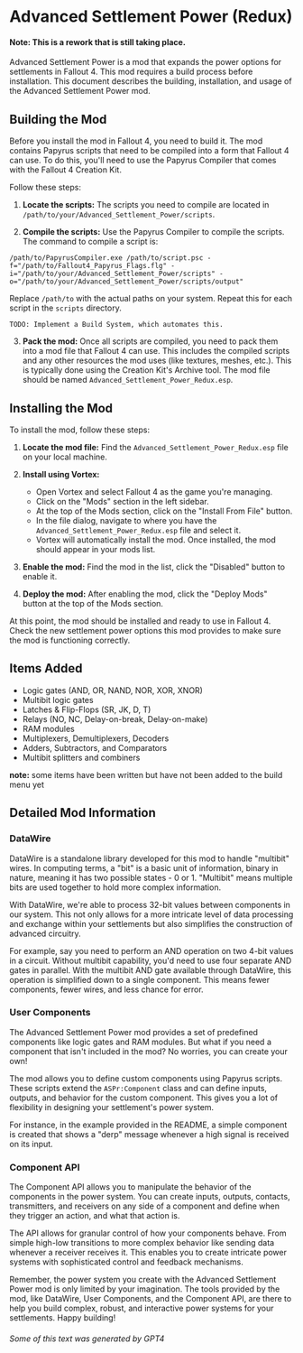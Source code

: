# Advanced Settlement Power (Redux)

#### Note: This is a rework that is still taking place.

Advanced Settlement Power is a mod that expands the power options for settlements in Fallout 4. This mod requires a build process before installation. This document describes the building, installation, and usage of the Advanced Settlement Power mod.

## Building the Mod

Before you install the mod in Fallout 4, you need to build it. The mod contains Papyrus scripts that need to be compiled into a form that Fallout 4 can use. To do this, you'll need to use the Papyrus Compiler that comes with the Fallout 4 Creation Kit.

Follow these steps:

1. **Locate the scripts:** The scripts you need to compile are located in `/path/to/your/Advanced_Settlement_Power/scripts`.

2. **Compile the scripts:** Use the Papyrus Compiler to compile the scripts. The command to compile a script is:

```
/path/to/PapyrusCompiler.exe /path/to/script.psc -f="/path/to/Fallout4_Papyrus_Flags.flg" -i="/path/to/your/Advanced_Settlement_Power/scripts" -o="/path/to/your/Advanced_Settlement_Power/scripts/output"
```

Replace `/path/to` with the actual paths on your system. Repeat this for each script in the `scripts` directory.

    TODO: Implement a Build System, which automates this.

3. **Pack the mod:** Once all scripts are compiled, you need to pack them into a mod file that Fallout 4 can use. This includes the compiled scripts and any other resources the mod uses (like textures, meshes, etc.). This is typically done using the Creation Kit's Archive tool. The mod file should be named `Advanced_Settlement_Power_Redux.esp`.

## Installing the Mod

To install the mod, follow these steps:

1. **Locate the mod file:** Find the `Advanced_Settlement_Power_Redux.esp` file on your local machine.

2. **Install using Vortex:** 

    - Open Vortex and select Fallout 4 as the game you're managing. 
    - Click on the "Mods" section in the left sidebar.
    - At the top of the Mods section, click on the "Install From File" button.
    - In the file dialog, navigate to where you have the `Advanced_Settlement_Power_Redux.esp` file and select it.
    - Vortex will automatically install the mod. Once installed, the mod should appear in your mods list.

3. **Enable the mod:** Find the mod in the list, click the "Disabled" button to enable it. 

4. **Deploy the mod:** After enabling the mod, click the "Deploy Mods" button at the top of the Mods section. 

At this point, the mod should be installed and ready to use in Fallout 4. Check the new settlement power options this mod provides to make sure the mod is functioning correctly. 

## Items Added
* Logic gates (AND, OR, NAND, NOR, XOR, XNOR)
* Multibit logic gates
* Latches & Flip-Flops (SR, JK, D, T)
* Relays (NO, NC, Delay-on-break, Delay-on-make)
* RAM modules
* Multiplexers, Demultiplexers, Decoders
* Adders, Subtractors, and Comparators
* Multibit splitters and combiners

**note:** some items have been written but have not been added to the build menu yet

## Detailed Mod Information

### DataWire

DataWire is a standalone library developed for this mod to handle "multibit" wires. In computing terms, a "bit" is a basic unit of information, binary in nature, meaning it has two possible states - 0 or 1. "Multibit" means multiple bits are used together to hold more complex information. 

With DataWire, we're able to process 32-bit values between components in our system. This not only allows for a more intricate level of data processing and exchange within your settlements but also simplifies the construction of advanced circuitry.

For example, say you need to perform an AND operation on two 4-bit values in a circuit. Without multibit capability, you'd need to use four separate AND gates in parallel. With the multibit AND gate available through DataWire, this operation is simplified down to a single component. This means fewer components, fewer wires, and less chance for error.

### User Components

The Advanced Settlement Power mod provides a set of predefined components like logic gates and RAM modules. But what if you need a component that isn't included in the mod? No worries, you can create your own!

The mod allows you to define custom components using Papyrus scripts. These scripts extend the `ASPr:Component` class and can define inputs, outputs, and behavior for the custom component. This gives you a lot of flexibility in designing your settlement's power system.

For instance, in the example provided in the README, a simple component is created that shows a "derp" message whenever a high signal is received on its input.

### Component API

The Component API allows you to manipulate the behavior of the components in the power system. You can create inputs, outputs, contacts, transmitters, and receivers on any side of a component and define when they trigger an action, and what that action is.

The API allows for granular control of how your components behave. From simple high-low transitions to more complex behavior like sending data whenever a receiver receives it. This enables you to create intricate power systems with sophisticated control and feedback mechanisms.

Remember, the power system you create with the Advanced Settlement Power mod is only limited by your imagination. The tools provided by the mod, like DataWire, User Components, and the Component API, are there to help you build complex, robust, and interactive power systems for your settlements. Happy building!


###### Some of this text was generated by GPT4
